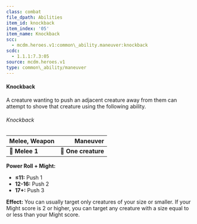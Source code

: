 ```yaml
---
class: combat
file_dpath: Abilities
item_id: knockback
item_index: '05'
item_name: Knockback
scc:
  - mcdm.heroes.v1:common\_ability.maneuver:knockback
scdc:
  - 1.1.1:7.3:05
source: mcdm.heroes.v1
type: common\_ability/maneuver
---
```


#### Knockback

A creature wanting to push an adjacent creature away from them can attempt to shove that creature using the following ability.

###### Knockback

| **Melee, Weapon** |        **Maneuver** |
| ----------------- | ------------------: |
| **📏 Melee 1**    | **🎯 One creature** |

**Power Roll + Might:**

- **≤11:** Push 1
- **12-16:** Push 2
- **17+:** Push 3

**Effect:** You can usually target only creatures of your size or smaller. If your Might score is 2 or higher, you can target any creature with a size equal to or less than your Might score.
